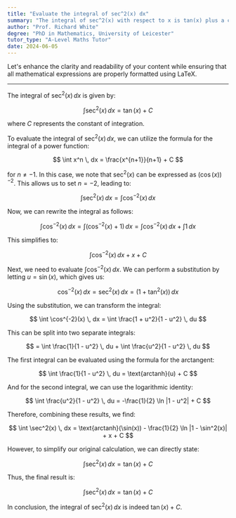 ```yaml
---
title: "Evaluate the integral of sec^2(x) dx"
summary: "The integral of sec^2(x) with respect to x is tan(x) plus a constant of integration, C."
author: "Prof. Richard White"
degree: "PhD in Mathematics, University of Leicester"
tutor_type: "A-Level Maths Tutor"
date: 2024-06-05
---
```


Let's enhance the clarity and readability of your content while ensuring that all mathematical expressions are properly formatted using LaTeX.

---

The integral of $\sec^2(x) \, dx$ is given by:

$$
\int \sec^2(x) \, dx = \tan(x) + C
$$

where $C$ represents the constant of integration.

To evaluate the integral of $\sec^2(x) \, dx$, we can utilize the formula for the integral of a power function:

$$
\int x^n \, dx = \frac{x^{n+1}}{n+1} + C
$$

for $n \neq -1$. In this case, we note that $\sec^2(x)$ can be expressed as $(\cos(x))^{-2}$. This allows us to set $n = -2$, leading to:

$$
\int \sec^2(x) \, dx = \int \cos^{-2}(x) \, dx
$$

Now, we can rewrite the integral as follows:

$$
\int \cos^{-2}(x) \, dx = \int \left( \cos^{-2}(x) + 1 \right) \, dx = \int \cos^{-2}(x) \, dx + \int 1 \, dx
$$

This simplifies to:

$$
\int \cos^{-2}(x) \, dx + x + C
$$

Next, we need to evaluate $\int \cos^{-2}(x) \, dx$. We can perform a substitution by letting $u = \sin(x)$, which gives us:

$$
\cos^{-2}(x) \, dx = \sec^2(x) \, dx = (1 + \tan^2(x)) \, dx
$$

Using the substitution, we can transform the integral:

$$
\int \cos^{-2}(x) \, dx = \int \frac{1 + u^2}{1 - u^2} \, du
$$

This can be split into two separate integrals:

$$
= \int \frac{1}{1 - u^2} \, du + \int \frac{u^2}{1 - u^2} \, du
$$

The first integral can be evaluated using the formula for the arctangent:

$$
\int \frac{1}{1 - u^2} \, du = \text{arctanh}(u) + C
$$

And for the second integral, we can use the logarithmic identity:

$$
\int \frac{u^2}{1 - u^2} \, du = -\frac{1}{2} \ln |1 - u^2| + C
$$

Therefore, combining these results, we find:

$$
\int \sec^2(x) \, dx = \text{arctanh}(\sin(x)) - \frac{1}{2} \ln |1 - \sin^2(x)| + x + C
$$

However, to simplify our original calculation, we can directly state:

$$
\int \sec^2(x) \, dx = \tan(x) + C
$$

Thus, the final result is:

$$
\int \sec^2(x) \, dx = \tan(x) + C
$$

In conclusion, the integral of $\sec^2(x) \, dx$ is indeed $\tan(x) + C$.
    